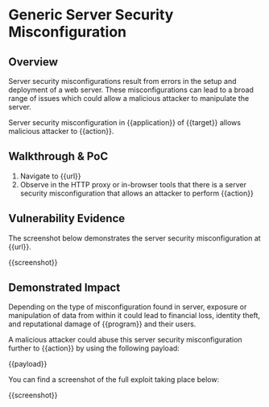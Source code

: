 # Generic Server Security Misconfiguration

## Overview

Server security misconfigurations result from errors in the setup and deployment of a web server. These misconfigurations can lead to a broad range of issues which could allow a malicious attacker to manipulate the server.

Server security misconfiguration in {{application}} of {{target}} allows malicious attacker to {{action}}.

## Walkthrough & PoC

1. Navigate to {{url}}
1. Observe in the HTTP proxy or in-browser tools that there is a server security misconfiguration that allows an attacker to perform {{action}}

## Vulnerability Evidence

The screenshot below demonstrates the server security misconfiguration at {{url}}.

{{screenshot}}

## Demonstrated Impact

Depending on the type of misconfiguration found in server, exposure or manipulation of data from within it could lead to financial loss, identity theft, and reputational damage of {{program}} and their users.

A malicious attacker could abuse this server security misconfiguration further to {{action}} by using the following payload:

{{payload}}

You can find a screenshot of the full exploit taking place below:

{{screenshot}}
